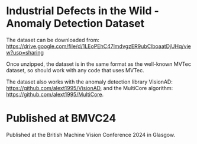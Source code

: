 # Industrial Defects in the Wild - Anomaly Detection Dataset

The dataset can be downloaded from:
https://drive.google.com/file/d/1LEoPEhC47lmdvgzER9ubClboaatDjUHq/view?usp=sharing

Once unzipped, the dataset is in the same format as the well-known MVTec dataset, so should work with any code that uses MVTec. 

The dataset also works with the anomaly detection library VisionAD: https://github.com/alext1995/VisionAD, and the MultiCore algorithm: https://github.com/alext1995/MultiCore.

# Published at BMVC24

Published at the British Machine Vision Conference 2024 in Glasgow. 
